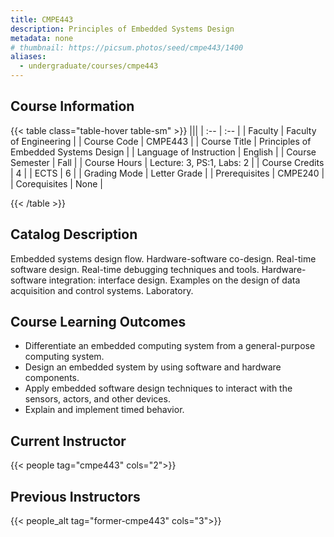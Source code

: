 ```yaml
---
title: CMPE443
description: Principles of Embedded Systems Design
metadata: none
# thumbnail: https://picsum.photos/seed/cmpe443/1400
aliases:
  - undergraduate/courses/cmpe443
---
```


## Course Information

<!-- prettier-ignore-start -->
{{< table class="table-hover table-sm" >}}
|||
| :-- | :-- |
| Faculty | Faculty of Engineering |
| Course Code | CMPE443 |
| Course Title | Principles of Embedded Systems Design |
| Language of Instruction | English |
| Course Semester | Fall |
| Course Hours | Lecture: 3, PS:1, Labs: 2 |
| Course Credits | 4 |
| ECTS | 6 |
| Grading Mode | Letter Grade |
| Prerequisites | CMPE240 |
| Corequisites | None |

{{< /table >}}
<!-- prettier-ignore-end -->

## Catalog Description

Embedded systems design flow. Hardware-software co-design. Real-time software design. Real-time debugging techniques and tools. Hardware-software integration: interface design. Examples on the design of data acquisition and control systems. Laboratory.

## Course Learning Outcomes

- Differentiate an embedded computing system from a general-purpose computing system.
- Design an embedded system by using software and hardware components.
- Apply embedded software design techniques to interact with the sensors, actors, and other devices.
- Explain and implement timed behavior.

## Current Instructor

{{< people tag="cmpe443" cols="2">}}

## Previous Instructors

{{< people_alt tag="former-cmpe443" cols="3">}}

